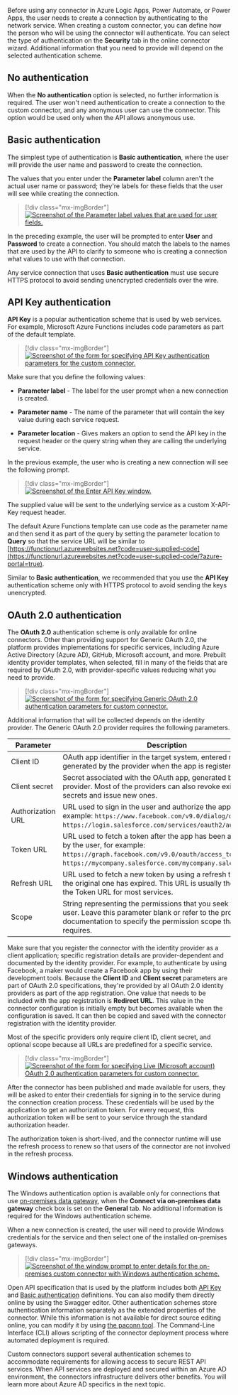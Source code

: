 Before using any connector in Azure Logic Apps, Power Automate, or Power Apps, the user needs to create a connection by authenticating to the network service. When creating a custom connector, you can define how the person who will be using the connector will authenticate. You can select the type of authentication on the **Security** tab in the online connector wizard. Additional information that you need to provide will depend on the selected authentication scheme.

## No authentication

When the **No authentication** option is selected, no further information is required. The user won't need authentication to create a connection to the custom connector, and any anonymous user can use the connector. This option would be used only when the API allows anonymous use.

## Basic authentication 

The simplest type of authentication is **Basic authentication**, where the user will provide the user name and password to create the connection.

The values that you enter under the **Parameter label** column aren't the actual user name or password; they're labels for these fields that the user will see while creating the connection.

> [!div class="mx-imgBorder"]
> [![Screenshot of the Parameter label values that are used for user fields.](../media/parameter-labels.png)](../media/parameter-labels.png#lightbox)

In the preceding example, the user will be prompted to enter **User** and **Password** to create a connection. You should match the labels to the names that are used by the API to clarify to someone who is creating a connection what values to use with that connection.

Any service connection that uses **Basic authentication** must use secure HTTPS protocol to avoid sending unencrypted credentials over the wire.

## API Key authentication

**API Key** is a popular authentication scheme that is used by web services. For example, Microsoft Azure Functions includes code parameters as part of the default template.

> [!div class="mx-imgBorder"]
> [![Screenshot of the form for specifying API Key authentication parameters for the custom connector.](../media/api-key.png)](../media/api-key.png#lightbox)

Make sure that you define the following values:

-   **Parameter label** - The label for the user prompt when a new connection is created.

-   **Parameter name** - The name of the parameter that will contain the key value during each service request.

-   **Parameter location** - Gives makers an option to send the API key in the request header or the query string when they are calling the underlying service.

In the previous example, the user who is creating a new connection will see the following prompt.

> [!div class="mx-imgBorder"]
> [![Screenshot of the Enter API Key window.](../media/enter-api-key.png)](../media/enter-api-key.png#lightbox)

The supplied value will be sent to the underlying service as a custom X-API-Key request header.

The default Azure Functions template can use code as the parameter name and then send it as part of the query by setting the parameter location to **Query** so that the service URL will be similar to [https://functionurl.azurewebsites.net?code=user-supplied-code](https://functionurl.azurewebsites.net?code=user-supplied-code/?azure-portal=true).

Similar to **Basic authentication**, we recommended that you use the **API Key** authentication scheme only with HTTPS protocol to avoid sending the keys unencrypted.

## OAuth 2.0 authentication

The **OAuth 2.0** authentication scheme is only available for online connectors. Other than providing support for Generic OAuth 2.0, the platform provides implementations for specific services, including Azure Active Directory (Azure AD), GitHub, Microsoft account, and more. Prebuilt identity provider templates, when selected, fill in many of the fields that are required by OAuth 2.0, with provider-specific values reducing what you need to provide.

> [!div class="mx-imgBorder"]
> [![Screenshot of the form for specifying Generic OAuth 2.0 authentication parameters for custom connector.](../media/authentication-type-oauth.png)](../media/authentication-type-oauth.png#lightbox)

Additional information that will be collected depends on the identity provider. The Generic OAuth 2.0 provider requires the following parameters.

|     Parameter            |     Description                                                                                                                                                                                                  |
|--------------------------|------------------------------------------------------------------------------------------------------------------------------------------------------------------------------------------------------------------|
|     Client ID            |     OAuth app identifier in the target system, entered manually or   generated by the provider when the app is registered.                                                                                       |
|     Client secret        |     Secret associated with the OAuth app, generated by the provider. Most of the providers can also revoke   existing secrets and issue new ones.                                      |
|     Authorization URL    |     URL used to sign in the user and authorize the   application, for example:     `https://www.facebook.com/v9.0/dialog/oauth` or `https://login.salesforce.com/services/oauth2/authorize`.                         |
|     Token URL            |     URL used to fetch a token after the app has been authorized   by the user, for example:     `https://graph.facebook.com/v9.0/oauth/access_token` or `https://mycompany.salesforce.com/mycompany.salesforce.com`.    |
|     Refresh URL          |     URL used to fetch a new token by using a refresh token   after the original one has expired. This URL is usually the same as the Token URL   for most services.                                                       |
|     Scope                |     String representing the permissions that you seek   from the user. Leave this parameter blank or refer to the provider documentation to   specify the permission scope that your app requires.                          |

Make sure that you register the connector with the identity provider as a client application; specific registration details are provider-dependent and documented by the identity provider. For example, to authenticate by using Facebook, a maker would create a Facebook app by using their development tools. Because the **Client ID** and **Client secret** parameters are part of OAuth 2.0 specifications, they're provided by all OAuth 2.0 identity providers as part of the app registration. One value that needs to be included with the app registration is **Redirect URL**. This value in the connector configuration is initially empty but becomes available when the configuration is saved. It can then be copied and saved with the connector registration with the identity provider.

Most of the specific providers only require client ID, client secret, and optional scope because all URLs are predefined for a specific service.

> [!div class="mx-imgBorder"]
> [![Screenshot of the form for specifying Live (Microsoft account) OAuth 2.0 authentication parameters for custom connector.](../media/oauth-details.png)](../media/oauth-details.png#lightbox)

After the connector has been published and made available for users, they will be asked to enter their credentials for signing in to the service during the connection creation process. These credentials will be used by the application to get an authorization token. For every request, this authorization token will be sent to your service through the standard authorization header.

The authorization token is short-lived, and the connector runtime will use the refresh process to renew so that users of the connector are not involved in the refresh process.

## Windows authentication

The Windows authentication option is available only for connections that use [on-premises data gateway](https://docs.microsoft.com/data-integration/gateway/service-gateway-onprem/?azure-portal=true), when the **Connect via on-premises data gateway** check box is set on the **General** tab. No additional information is required for the Windows authentication scheme.

When a new connection is created, the user will need to provide Windows credentials for the service and then select one of the installed on-premises gateways.

> [!div class="mx-imgBorder"]
> [![Screenshot of the window prompt to enter details for the on-premises custom connector with Windows authentication scheme.](../media/select-gateway.png)](../media/select-gateway.png#lightbox)

Open API specification that is used by the platform includes both [API Key](https://swagger.io/docs/specification/2-0/authentication/api-keys/?azure-portal=true) and [Basic authentication](https://swagger.io/docs/specification/2-0/authentication/basic-authentication/?azure-portal=true) definitions. You can also modify them directly online by using the Swagger editor. Other authentication schemes store authentication information separately as the extended properties of the connector. While this information is not available for direct source editing online, you can modify it by using [the paconn tool](https://docs.microsoft.com/connectors/custom-connectors/paconn-cli/?azure-portal=true). The Command-Line Interface (CLI) allows scripting of the connector deployment process where automated deployment is required.

Custom connectors support several authentication schemes to accommodate requirements for allowing access to secure REST API services. When API services are deployed and secured within an Azure AD environment, the connectors infrastructure delivers other benefits. You will learn more about Azure AD specifics in the next topic.

